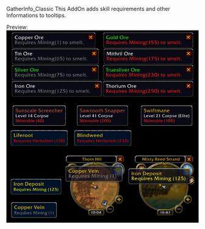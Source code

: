 GatherInfo_Classic
This AddOn adds skill requirements and other Informations to tooltips.

Preview:
![Preview](https://github.com/fubaBfA/GatherInfo_Classic/blob/master/preview.png)
